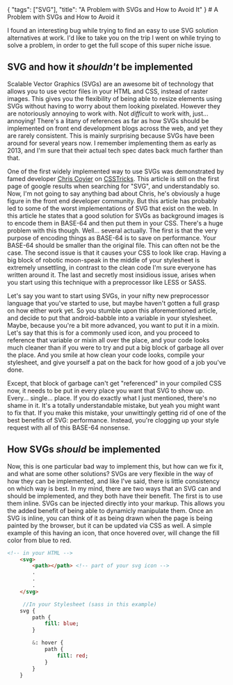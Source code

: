 <meta>
{
    "tags": ["SVG"],
    "title": "A Problem with SVGs and How to Avoid It"
}
</meta>
# A Problem with SVGs and How to Avoid it

I found an interesting bug while trying to find an easy to use SVG solution alternatives at work. I'd like to take you on the trip I went on while trying to solve a problem, in order to get the full scope of this super niche issue.

## SVG and how it *shouldn't* be implemented

Scalable Vector Graphics (SVGs) are an awesome bit of technology that allows you to use vector files in your HTML and CSS, instead of raster images. This gives you the flexibility of being able to resize elements using SVGs without having to worry about them looking pixelated. However they are notoriously annoying to work with. Not *difficult* to work with, just... annoying! There's a litany of references as far as how SVGs should be implemented on front end development blogs across the web, and yet they are rarely consistent. This is mainly surprising because SVGs have been around for several years now. I remember implementing them as early as 2013, and I'm sure that their actual tech spec dates back much farther than that.

One of the first widely implemented way to use SVGs was demonstrated by famed developer [Chris Coyier](https://twitter.com/chriscoyier) on [CSSTricks](https://css-tricks.com/using-svg/). This article is still on the first page of google results when searching for "SVG", and understandably so. Now, I'm not going to say anything bad about Chris, he's obviously a huge figure in the front end developer community. But this article has probably led to some of the worst implementations of SVG that exist on the web. In this article he states that a good solution for SVGs as background images is to encode them in BASE-64 and then put them in your CSS. There's a huge problem with this though. Well... several actually. The first is that the very purpose of encoding things as BASE-64 is to save on performance. Your BASE-64 should be smaller than the original file. This can often not be the case. The second issue is that it causes your CSS to look like crap. Having a big block of robotic moon-speak in the middle of your stylesheet is extremely unsettling, in contrast to the clean code I'm sure everyone has written around it. The last and secretly most insidious issue, arises when you start using this technique with a preprocessor like LESS or SASS.

Let's say you want to start using SVGs, in your nifty new preprocessor language that you've started to use, but maybe haven't gotten a full grasp on how either work yet. So you stumble upon this aforementioned article, and decide to put that android-babble into a variable in your stylesheet. Maybe, because you're a bit more advanced, you want to put it in a mixin. Let's say that this is for a commonly used icon, and you proceed to reference that variable or mixin all over the place, and your code looks much cleaner than if you were to try and put a big block of garbage all over the place. And you smile at how clean your code looks, compile your stylesheet, and give yourself a pat on the back for how good of a job you've done.

Except, that block of garbage can't get "referenced" in your compiled CSS now, it needs to be put in every place you want that SVG to show up. Every... single... place. If you do exactly what I just mentioned, there's no shame in it. It's a totally understandable mistake, but yeah you might want to fix that. If you make this mistake, your unwittingly getting rid of one of the best benefits of SVG: performance. Instead, you're clogging up your style request with all of this BASE-64 nonsense.

## How SVGs *should* be implemented

Now, this is one particular bad way to implement this, but how can we fix it, and what are some other solutions? SVGs are very flexible in the way of how they can be implemented, and like I've said, there is little consistency on which way is best. In my mind, there are two ways that an SVG can and should be implemented, and they both have their benefit. The first is to use them inline. SVGs can be injected directly into your markup. This allows you the added benefit of being able to dynamicly manipulate them. Once an SVG is inline, you can think of it as being drawn when the page is being painted by the browser, but it can be updated via CSS as well. A simple example of this having an icon, that once hovered over, will change the fill color from blue to red.

```HTML
<!-- in your HTML -->
	<svg>
		<path></path> <!-- part of your svg icon -->
		.
		.
		.
	</svg>
```

```SASS
	 //In your Stylesheet (sass in this example)
	svg {
		path {
			fill: blue;
		}

		&: hover {
			path {
				fill: red;
			}
		}
	}

```